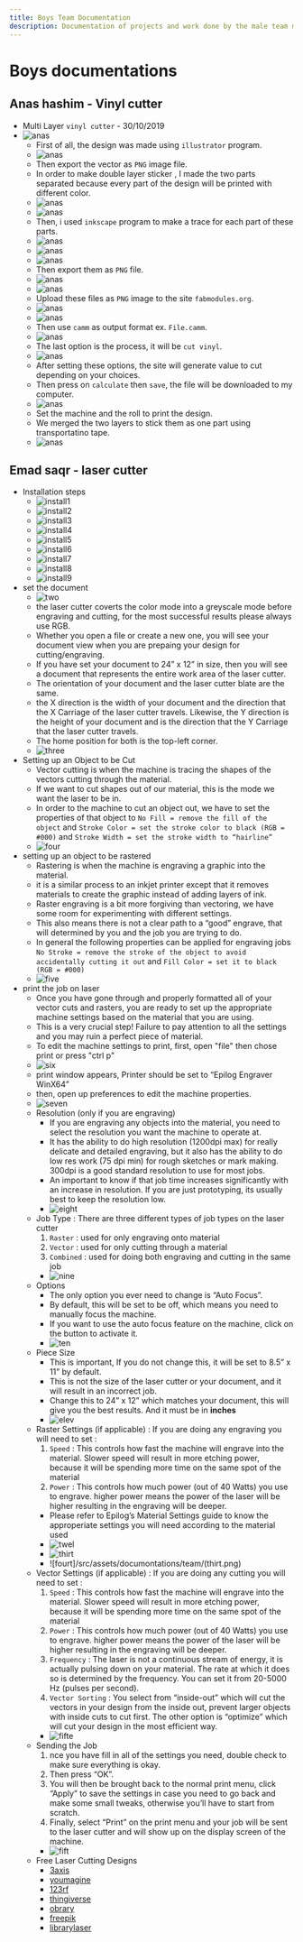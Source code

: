 ```yaml
---
title: Boys Team Documentation
description: Documentation of projects and work done by the male team members
---
```


# Boys documentations
## Anas hashim - Vinyl cutter
- Multi Layer `vinyl cutter` - 30/10/2019
- ![anas](/src/assets/documontations/team/anas-doc5.png)
  - First of all, the design was made using `illustrator` program.
  - ![anas](/src/assets/documontations/team/anas-doc1.jpg)
  - Then export the vector as `PNG` image file.
  - In order to make double layer sticker , I made the two parts separated because every part of the design will be printed with different color.
  - ![anas](/src/assets/documontations/team/anas-doc2.png)
  - ![anas](/src/assets/documontations/team/anas-doc3.jpg)
  - Then, i used `inkscape` program to make a trace for each part of these parts.
  - ![anas](/src/assets/documontations/team/anas-doc12.jpg)
  - ![anas](/src/assets/documontations/team/anas-doc13.jpg)
  - ![anas](/src/assets/documontations/team/anas-doc14.jpg)
  - Then export them as `PNG` file.
  - ![anas](/src/assets/documontations/team/anas-doc16.jpg)
  - ![anas](/src/assets/documontations/team/anas-doc17.jpg)
  - Upload these files as `PNG` image to the site `fabmodules.org`.
  - ![anas](/src/assets/documontations/team/anas-doc6.jpg)
  - ![anas](/src/assets/documontations/team/anas-doc7.jpg)
  - Then use `camm` as output format ex. `File.camm`.
  - ![anas](/src/assets/documontations/team/anas-doc8.jpg)
  - The last option is the process, it will be `cut vinyl`.
  - ![anas](/src/assets/documontations/team/anas-doc9.jpg)
  - After setting these options, the site will generate value to cut depending on your choices.
  - Then press on `calculate` then `save`, the file will be downloaded to my computer.
  - ![anas](/src/assets/documontations/team/anas-doc11.jpg)
  - Set the machine and the roll to print the design.
  - We merged the two layers to stick them as one part using transportatino tape.
  - ![anas](/src/assets/documontations/team/anas-doc4.jpg)

##  Emad saqr - laser cutter
- Installation steps
    - ![install1](/src/assets/documontations/team/install1.png)
    - ![install2](/src/assets/documontations/team/install2.png)
    - ![install3](/src/assets/documontations/team/install3.png)
    - ![install4](/src/assets/documontations/team/install4.png)
    - ![install5](/src/assets/documontations/team/install5.png)
    - ![install6](/src/assets/documontations/team/install6.png)
    - ![install7](/src/assets/documontations/team/install7.png)
    - ![install8](/src/assets/documontations/team/install8.png)
    - ![install9](/src/assets/documontations/team/install9.png)
- set the document
    - ![two](/src/assets/documontations/team/two.png)
    - the laser cutter coverts the color mode into a greyscale mode before engraving and cutting, for the most successful results please always use RGB.
    - Whether you open a file or create a new one, you will see your document view when you are prepaing your design for cutting/engraving.
    - If you have set your document to 24” x 12” in size, then you will see a document that represents the entire work area of the laser cutter.
    - The orientation of your document and the laser cutter blate are the same.
    - the X direction is the width of your document and the direction that the X Carriage of the laser cutter travels. Likewise, the Y direction is the height of your document and is the direction that the Y Carriage that the laser cutter travels.
    - The home position for both is the top-left corner.
    - ![three](/src/assets/documontations/team/three.png)
- Setting up an Object to be Cut
    - Vector cutting is when the machine is tracing the shapes of the vectors cutting through the material.
    - If we want to cut shapes out of our material, this is the mode we want the laser to be in.
    - In order to the machine to cut an object out, we have to set the properties of that object to `No Fill = remove the fill of the object` and `Stroke Color = set the stroke color to black (RGB = #000)` and `Stroke Width = set the stroke width to “hairline”`
    - ![four](/src/assets/documontations/team/four.png)
- setting up an object to be rastered
    - Rastering is when the machine is engraving a graphic into the material.
    - it is a similar process to an inkjet printer except that it removes materials to create the graphic instead of adding layers of ink.
    - Raster engraving is a bit more forgiving than vectoring, we have some room for experimenting with different settings.
    - This also means there is not a clear path to a “good” engrave, that will determined by you and the job you are trying to do.
    - In general the following properties can be applied for engraving jobs `No Stroke = remove the stroke of the object to avoid accidentally cutting it out` and `Fill Color = set it to black (RGB = #000)`
    - ![five](/src/assets/documontations/team/five.png)
- print the job on laser
    - Once you have gone through and properly formatted all of your vector cuts and rasters, you are ready to set up the appropriate machine settings based on the material that you are using.
    - This is a very crucial step! Failure to pay attention to all the settings and you may ruin a perfect piece of material.
    - To edit the machine settings to print, first, open "file" then chose print or press "ctrl p"
    - ![six](/src/assets/documontations/team/six.png)
    - print window appears, Printer should be set to “Epilog Engraver WinX64”
    - then, open up preferences to edit the machine properties.
    - ![seven](/src/assets/documontations/team/seven.png)
    - Resolution (only if you are engraving)
        - If you are engraving any objects into the material, you need to select the resolution you want the machine to operate at.
        - It has the ability to do high resolution (1200dpi max) for really delicate and detailed engraving, but it also has the ability to do low res work (75 dpi min) for rough sketches or mark making. 300dpi is a good standard resolution to use for most jobs.
        - An important to know if that job time increases significantly with an increase in resolution. If you are just prototyping, its usually best to keep the resolution low.
        - ![eight](/src/assets/documontations/team/Screenshot_20190827_130610.png)
    - Job Type : There are three different types of job types on the laser cutter
        1. `Raster` : used for only engraving onto material
        2. `Vector` : used for only cutting through a material
        3. `Combined` : used for doing both engraving and cutting in the same job
        - ![nine](/src/assets/documontations/team/eight.png)
    - Options
        - The only option you ever need to change is “Auto Focus”.
        - By default, this will be set to be off, which means you need to manually focus the machine.
        - If you want to use the auto focus feature on the machine, click on the button to activate it.
        - ![ten](/src/assets/documontations/team/nine.png)
    - Piece Size
        - This is important, If you do not change this, it will be set to 8.5” x 11” by default.
        - This is not the size of the laser cutter or your document, and it will result in an incorrect job.
        - Change this to 24” x 12” which matches your document, this will give you the best results. And it must be in <b>inches</b>
        - ![elev](/src/assets/documontations/team/ten.png)
    - Raster Settings (if applicable) : If you are doing any engraving you will need to set :
        1. `Speed` : This controls how fast the machine will engrave into the material. Slower speed will result in more  etching power, because it will be spending more time on the same spot of the material
        2. `Power` : This controls how much power (out of 40 Watts) you use to engrave. higher power means the power of the laser will be higher resulting in the engraving will be deeper.
        - Please refer to Epilog’s Material Settings guide to know the approperiate settings you will need according to the material used
        - ![twel](/src/assets/documontations/team/elev.png)
        - ![thirt](/src/assets/documontations/team/twel.png)
        - ![fourt]/src/assets/documontations/team/(thirt.png)
    - Vector Settings (if applicable) : If you are doing any cutting you will need to set :
        1. `Speed` : This controls how fast the machine will engrave into the material. Slower speed will result in more  etching power, because it will be spending more time on the same spot of the material
        2. `Power` : This controls how much power (out of 40 Watts) you use to engrave. higher power means the power of the laser will be higher resulting in the engraving will be deeper.
        3. `Frequency` : The laser is not a continuous stream of energy, it is actually pulsing down on your material. The rate at which it does so is determined by the frequency. You can set it from 20-5000 Hz (pulses per second).
        4. `Vector Sorting` : You select from “inside-out” which will cut the vectors in your design from the inside out, prevent larger objects with inside cuts to cut first. The other option is “optimize” which will cut your design in the most efficient way.
        - ![fifte](/src/assets/documontations/team/fourt.png)
    - Sending the Job
        1. nce you have fill in all of the settings you need, double check to make sure everything is okay.
        2. Then press “OK”.
        3. You will then be brought back to the normal print menu, click “Apply” to save the settings in case you need to go back and make some small tweaks, otherwise you’ll have to start from scratch.
        4. Finally, select “Print” on the print menu and your job will be sent to the laser cutter and will show up on the display screen of the machine.
        - ![fift](/src/assets/documontations/team/fifte.png)
    - Free Laser Cutting Designs
        - [3axis](https://3axis.co/free-vectors/3d+dxf+files+free/page/2/)
        - [youmagine](https://www.youmagine.com/designs/latest)
        - [123rf](https://www.123rf.com/clipart-vector/laser_cut.html?sti=nsbcg4fv6leqkgslot%7C)
        - [thingiverse](https://accounts.thingiverse.com/?redirect=YToyOntzOjQ6InR5cGUiO3M6ODoicmVkaXJlY3QiO3M6NDoiZGF0YSI7czozNzoiaHR0cHM6Ly93d3cudGhpbmdpdmVyc2UuY29tL2Rhc2hib2FyZCI7fQ)
        - [obrary](https://obrary.com/collections/open-designs)
        - [freepik](https://www.freepik.com/)
        - [librarylaser](https://www.librarylaser.com/en/free-designs-36?p=6)
